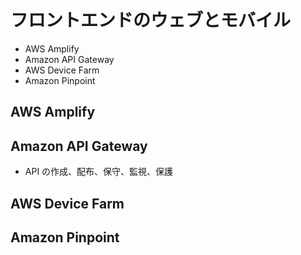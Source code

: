 # フロントエンドのウェブとモバイル

* AWS Amplify
* Amazon API Gateway
* AWS Device Farm
* Amazon Pinpoint

## AWS Amplify

## Amazon API Gateway
* API の作成、配布、保守、監視、保護

## AWS Device Farm

## Amazon Pinpoint
